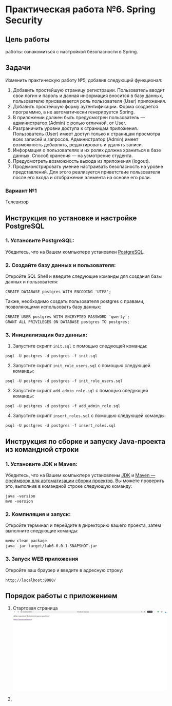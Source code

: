 # Практическая работа №6. Spring Security

## Цель работы

работы: ознакомиться с настройкой безопасности в Spring.

## Задачи

Изменить практическую работу №5, добавив следующий функционал:

1. Добавить простейшую страницу регистрации. Пользователь вводит свои логин и пароль и данная информация вносится в базу данных, пользователю присваивается роль пользователя (User) приложения.
2. Добавить простейшую форму аутентификации. Форма создается программно, а не автоматически генерируется Spring.
3. В приложении должен быть предусмотрен пользователь — администратор (Admin) с ролью отличной, от User.
4. Разграничить уровни доступа к страницам приложения. Пользователь (User) имеет доступ только к страницам просмотра всех записей и запросов. Администратор (Admin) имеет возможность добавлять, редактировать и удалять записи.
5. Информация о пользователях и их ролях должна храниться в базе данных. Способ хранения — на усмотрение студента.
6. Предусмотреть возможность выхода из приложения (logout).
7. Продемонстрировать умение настраивать безопасность на уровне представлений. Для этого реализуется приветствие пользователя после его входа и отображение элемента на основе его роли.

### Вариант №1

Телевизор

## Инструкция по установке и настройке PostgreSQL

### 1. Установите PostgreSQL:

Убедитесь, что на Вашем компьютере установлен [PostgreSQL](https://www.postgresql.org/download/).

### 2. Создайте базу данных и пользователя:

Откройте SQL Shell и введите следующие команды для создания базы данных и пользователя:

```
CREATE DATABASE postgres WITH ENCODING 'UTF8';
```

Также, необходимо создать пользователя postgres с правами, позволяющими использовать базу данных:

```
CREATE USER postgres WITH ENCRYPTED PASSWORD 'qwerty';
GRANT ALL PRIVILEGES ON DATABASE postgres TO postgres; 
```

### 3. Инициализация баз данных:

1. Запустите скрипт ```init.sql``` с помощью следующей команды:

```
psql -U postgres -d postgres -f init.sql
```

2.  Запустите скрипт ```init_role_users.sql``` с помощью следующей команды:
  
```
psql -U postgres -d postgres -f init_role_users.sql
```

3. Запустите скрипт ```add_admin_role.sql``` с помощью следующей команды:
  
```
psql -U postgres -d postgres -f add_admin_role.sql
```
4. Запустите скрипт ```insert_roles.sql``` с помощью следующей команды:
  
```
psql -U postgres -d postgres -f insert_roles.sql
```

## Инструкция по сборке и запуску Java-проекта из командной строки

### 1. Установите JDK и Maven:

Убедитесь, что на Вашем компьютере
установлены [JDK](https://www.oracle.com/java/technologies/downloads/)
и [Maven — фреймворк для автоматизации сборки проектов](https://maven.apache.org/). Вы можете проверить это,
выполнив в командной строке следующую команду:

```
java -version
mvn -version
```

### 2. Компиляция и запуск:

Откройте терминал и перейдите в директорию вашего проекта, затем выполните следующие команды:

```
mvnw clean package
java -jar target/lab6-0.0.1-SNAPSHOT.jar
```

### 3. Запуск WEB приложения

Откройте ваш браузер и введите в адресную строку:

```
http://localhost:8080/
```

## Порядок работы с приложением

1. Стартовая страница
![Название скриншота](home.jpg)

2. 
